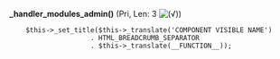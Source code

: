 **_handler_modules_admin()** (Pri, Len: 3 ![(&radic;)](https://raw.github.com/TheB3Rt0z/schrimp/master/.inc/img/icon_16x16_green_ok.png ""))  
  
		$this->_set_title($this->_translate('COMPONENT VISIBLE NAME')
		                . HTML_BREADCRUMB_SEPARATOR
		                . $this->_translate(__FUNCTION__));

